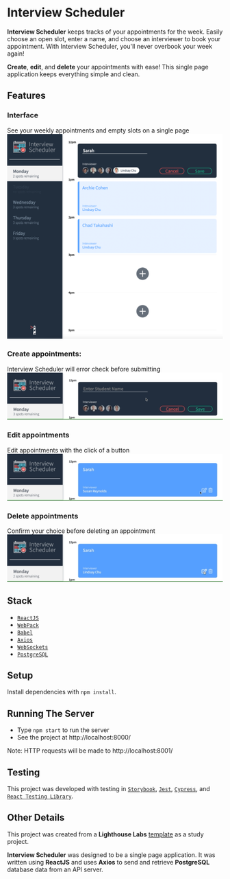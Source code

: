 # Interview Scheduler

**Interview Scheduler** keeps tracks of your appointments for the week. Easily choose an open slot, enter a name, and choose an interviewer to book your appointment. With Interview Scheduler, you'll never overbook your week again!

**Create**, **edit**, and **delete** your appointments with ease! This single page application keeps everything simple and clean.

## Features
### Interface
See your weekly appointments and empty slots on a single page
![A screenshot of the interface](/data/screenshot.png "A screenshot of the interface")

### Create appointments:
Interview Scheduler will error check before submitting
![How to create an appointment](/data/errorcheck.gif "How to create an appointment")

### Edit appointments
Edit appointments with the click of a button
![How to edit an appointment](/data/edit.gif "How to edit an appointment")

### Delete appointments
Confirm your choice before deleting an appointment
![How to delete an appointment](/data/delete.gif "How to delete an appointment")

## Stack
- [`ReactJS`](https://reactjs.org/)
- [`WebPack`](https://webpack.js.org/)
- [`Babel`](https://babeljs.io/)
- [`Axios`](https://github.com/axios/axios)
- [`WebSockets`](https://developer.mozilla.org/en-US/docs/Web/API/WebSockets_API)
- [`PostgreSQL`](https://www.postgresql.org/)

## Setup

Install dependencies with `npm install`.

## Running The Server

- Type `npm start` to run the server
- See the project at http://localhost:8000/

Note: HTTP requests will be made to http://localhost:8001/

## Testing
This project was developed with testing in [`Storybook`](https://storybook.js.org/), [`Jest`](https://jestjs.io/en/), [`Cypress`](https://www.cypress.io/), and [`React Testing Library`](https://testing-library.com/docs/react-testing-library/intro).

## Other Details

This project was created from a **Lighthouse Labs** [template](https://github.com/lighthouse-labs/scheduler/) as a study project.

**Interview Scheduler** was designed to be a single page application. It was written using **ReactJS** and uses **Axios** to send and retrieve **PostgreSQL** database data from an API server.
